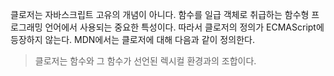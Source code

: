 클로저는 자바스크립트 고유의 개념이 아니다. 함수를 일급 객체로 취급하는 함수형 프로그래밍 언어에서 사용되는 중요한 특성이다. 따라서 클로저의 정의가 ECMAScript에 등장하지 않는다.
MDN에서는 클로저에 대해 다음과 같이 정의한다.

> 클로저는 함수와 그 함수가 선언된 렉시컬 환경과의 조합이다.
